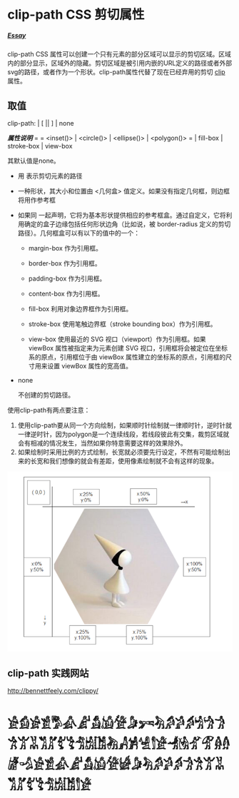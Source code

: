 # clip-path CSS 剪切属性

##### [Essay](https://dixinl.github.io/Essay/)

clip-path CSS 属性可以创建一个只有元素的部分区域可以显示的剪切区域。区域内的部分显示，区域外的隐藏。剪切区域是被引用内嵌的URL定义的路径或者外部svg的路径，或者作为一个形状。clip-path属性代替了现在已经弃用的剪切 [clip](https://developer.mozilla.org/en-US/docs/Web/CSS/clip) 属性。

## 取值

clip-path: <clip-source> | [ <basic-shape> || <geometry-box> ] | none

***属性说明***
<clip-source> = <url>
<basic-shape> = <inset()> | <circle()> | <ellipse()> | <polygon()>
<geometry-box> = <shape-box> | fill-box | stroke-box | view-box

其默认值是none。

- <clip-source>

  用 <url> 表示剪切元素的路径

- <basic-shape>

  一种形状，其大小和位置由 <几何盒> 值定义。如果没有指定几何框，则边框将用作参考框

- <geometry-box>

  如果同 <basic-shape> 一起声明，它将为基本形状提供相应的参考框盒。通过自定义，它将利用确定的盒子边缘包括任何形状边角（比如说，被 border-radius 定义的剪切路径）。几何框盒可以有以下的值中的一个：

  - margin-box 作为引用框。

  - border-box 作为引用框。
  - padding-box 作为引用框。
  - content-box 作为引用框。
  - fill-box 利用对象边界框作为引用框。
  - stroke-box 使用笔触边界框（stroke bounding box）作为引用框。
  - view-box 使用最近的 SVG 视口（viewport）作为引用框。如果 viewBox 属性被指定来为元素创建 SVG 视口，引用框将会被定位在坐标系的原点，引用框位于由 viewBox 属性建立的坐标系的原点，引用框的尺寸用来设置 viewBox 属性的宽高值。

- none

  不创建的剪切路径。

使用clip-path有两点要注意：

1. 使用clip-path要从同一个方向绘制，如果顺时针绘制就一律顺时针，逆时针就一律逆时针，因为polygon是一个连续线段，若线段彼此有交集，裁剪区域就会有相减的情况发生，当然如果你特意需要这样的效果除外。
2. 如果绘制时采用比例的方式绘制，长宽就必须要先行设定，不然有可能绘制出来的长宽和我们想像的就会有差距，使用像素绘制就不会有这样的现象。

![894563958-57d3e2cf3429c_articlex](../images/894563958-57d3e2cf3429c_articlex.png)

## clip-path 实践网站

http://bennettfeely.com/clippy/

# 𓀀𓀁𓀂𓀃𓀄𓀉𓀊𓀋𓀌𓀍𓀏𓀒𓀓𓀔𓀕𓀖𓀜𓀝𓀞𓀟𓀠𓀡𓀢𓀣𓀤𓀥𓀦𓀧𓀨𓀩𓀻𓀼𓀽𓀾𓁁𓁂𓁃𓁄𓁅𓁆𓁇𓁈𓁉𓀀𓀃𓀉𓀊𓀋𓀌𓀍𓀎𓀏𓀓𓀔𓀕𓀖𓀞𓀟𓀠𓀡𓀢𓀣𓀤𓀥𓀦𓀧𓀨𓀾𓁁